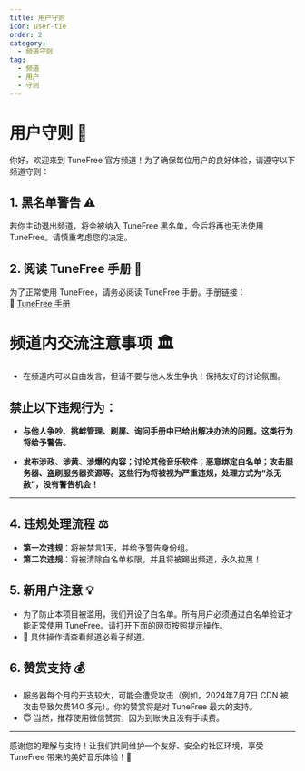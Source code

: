 ```yaml
---
title: 用户守则
icon: user-tie
order: 2
category:
  - 频道守则
tag:
  - 频道
  - 用户
  - 守则
---
```

# 用户守则 📜

你好，欢迎来到 TuneFree 官方频道！为了确保每位用户的良好体验，请遵守以下频道守则：

## 1. 黑名单警告 ⚠️
若你主动退出频道，将会被纳入 TuneFree 黑名单，今后将再也无法使用 TuneFree。请慎重考虑您的决定。

## 2. 阅读 TuneFree 手册 📖
为了正常使用 TuneFree，请务必阅读 TuneFree 手册。手册链接：  
🔗 [TuneFree 手册](https://csm.sayqz.com/)

# 频道内交流注意事项 🏛

- 在频道内可以自由发言，但请不要与他人发生争执！保持友好的讨论氛围。

## 禁止以下违规行为：
- **与他人争吵、挑衅管理、刷屏、询问手册中已给出解决办法的问题。这类行为将给予警告。**
  
- **发布涉政、涉黄、涉爆的内容；讨论其他音乐软件；恶意绑定白名单；攻击服务器、盗刷服务器资源等。这些行为将被视为严重违规，处理方式为“杀无赦”，没有警告机会！**

---

## 4. 违规处理流程 ⚖️
- **第一次违规**：将被禁言1天，并给予警告身份组。
- **第二次违规**：将被清除白名单权限，并且将被踢出频道，永久拉黑！

## 5. 新用户注意 💡
- 为了防止本项目被滥用，我们开设了白名单。所有用户必须通过白名单验证才能正常使用 TuneFree。请打开下面的网页按照提示操作。
- 🔗 具体操作请查看频道必看子频道。

## 6. 赞赏支持 💰
- 服务器每个月的开支较大，可能会遭受攻击（例如，2024年7月7日 CDN 被攻击导致欠费140 多元）。你的赞赏将是对 TuneFree 最大的支持。
- 😇 当然，推荐使用微信赞赏，因为到账快且没有手续费。

---

感谢您的理解与支持！让我们共同维护一个友好、安全的社区环境，享受 TuneFree 带来的美好音乐体验！🌈